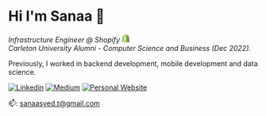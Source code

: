 # Hi I'm Sanaa 👋

<p><em>Infrastructure Engineer @ Shopify <img width="15px" src="https://github.com/sanaasy/sanaasy/blob/master/images/shopify.svg" /></br>
Carleton University Alumni - Computer Science and Business (Dec 2022).</em></p> 

Previously, I worked in backend development, mobile development and data science.

[![Linkedin](https://img.shields.io/badge/LinkedIn-0077B5?style=for-the-badge&logo=linkedin&logoColor=white)](https://www.linkedin.com/in/sanaasy/)
[![Medium](https://img.shields.io/badge/Medium-12100E?style=for-the-badge&logo=medium&logoColor=white)](https://medium.com/@sanaasyed)
[![Personal Website](https://img.shields.io/badge/Personal&nbsp;Website-732C2C?style=for-the-badge&logo=About.me&logoColor=white)](https://sanaa.tech/)

📫: sanaasyed.t@gmail.com

<!-- [![Polywork](https://img.shields.io/badge/Polywork-543DE0?style=for-the-badge&logo=polywork&logoColor=black)](https://www.polywork.com/sanaasyed) -->
<!-- 
### What I'm up to 🚀
- 🌱 I’m learning about product management and AR/VR! 
- 🔭 I’m working on creating a mobile app for CommonLit to help over 200,000 students in Latin America access educational resources. -->

<!-- ### Programming Languages & Frameworks 👩🏻‍💻
![Angular.js](https://img.shields.io/badge/angular.js-%23E23237.svg?style=for-the-badge&logo=angularjs&logoColor=white)
![Apollo-GraphQL](https://img.shields.io/badge/-ApolloGraphQL-311C87?style=for-the-badge&logo=apollo-graphql)
![C](https://img.shields.io/badge/c-%2300599C.svg?style=for-the-badge&logo=c&logoColor=white)
![C++](https://img.shields.io/badge/c++-%23239120C.svg?style=for-the-badge&logo=c%2B%2B&logoColor=white)
![CSS](https://img.shields.io/badge/CSS-1572B6.svg?style=for-the-badge&logo=css3&logoColor=white)
![Django](https://img.shields.io/badge/django-%23092E20.svg?style=for-the-badge&logo=django&logoColor=white)
![Expo](https://img.shields.io/badge/expo-1C1E24?style=for-the-badge&logo=expo&logoColor=#D04A37)
![Flutter](https://img.shields.io/badge/Flutter-%2302569B.svg?style=for-the-badge&logo=Flutter&logoColor=white)
![Go](https://img.shields.io/badge/go-%2300ADD8.svg?style=for-the-badge&logo=go&logoColor=white)
![GraphQL](https://img.shields.io/badge/-GraphQL-E10098?style=for-the-badge&logo=graphql&logoColor=white)
![HTML](https://img.shields.io/badge/html-%23E34F26.svg?style=for-the-badge&logo=html5&logoColor=white)
![Java](https://img.shields.io/badge/java-%23ED8B00.svg?style=for-the-badge&logo=java&logoColor=white)
![JavaScript](https://img.shields.io/badge/javascript-%23323330.svg?style=for-the-badge&logo=javascript&logoColor=%23F7DF1E)
![NPM](https://img.shields.io/badge/NPM-%23000000.svg?style=for-the-badge&logo=npm&logoColor=white)
![NodeJS](https://img.shields.io/badge/node.js-6DA55F?style=for-the-badge&logo=node.js&logoColor=white)
![PHP](https://img.shields.io/badge/php-%23777BB4.svg?style=for-the-badge&logo=php&logoColor=white)
![Python](https://img.shields.io/badge/python-3670A0?style=for-the-badge&logo=python&logoColor=ffdd54)
![Rails](https://img.shields.io/badge/rails-%23CC0000.svg?style=for-the-badge&logo=ruby-on-rails&logoColor=white)
![React](https://img.shields.io/badge/react-%2320232a.svg?style=for-the-badge&logo=react&logoColor=%2361DAFB)
![React Native](https://img.shields.io/badge/react_native-%2320232a.svg?style=for-the-badge&logo=react&logoColor=%2361DAFB)
![Ruby](https://img.shields.io/badge/ruby-%23CC342D.svg?style=for-the-badge&logo=ruby&logoColor=white)
![TypeScript](https://img.shields.io/badge/typescript-%23007ACC.svg?style=for-the-badge&logo=typescript&logoColor=white)
![Vue.js](https://img.shields.io/badge/vuejs-%2335495e.svg?style=for-the-badge&logo=vuedotjs&logoColor=%234FC08D) -->

<!-- ### Github Stats 📊
[![GitHub Streak](https://github-readme-streak-stats.herokuapp.com/?user=sanaasy)](https://git.io/streak-stats) -->

<!-- [![Top Langs](https://github-readme-stats.vercel.app/api/top-langs/?username=sanaasy&layout=compact)](https://github.com/sanaasy/github-readme-stats) -->
<!-- [![Sanaa's github stats](https://github-readme-stats.vercel.app/api?username=sanaasy&show_icons=true&title_color=fff&icon_color=79ff97&text_color=9f9f9f&bg_color=151515&count_private=true)](https://github.com/sanaasy) -->
<!-- 
> and check out my repos here :arrow_down: -->
